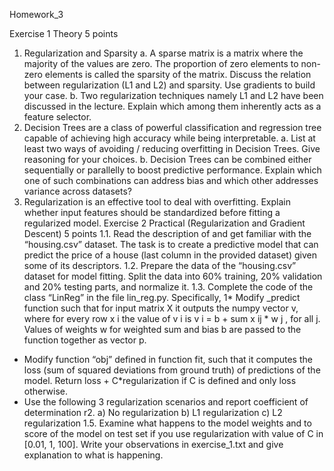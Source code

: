 Homework_3

Exercise 1
Theory 5 points
1. Regularization and Sparsity
a. A sparse matrix is a matrix where the majority of the values are zero. The
proportion of zero elements to non-zero elements is called the sparsity of the
matrix. Discuss the relation between regularization (L1 and L2) and sparsity.
Use gradients to build your case.
b. Two regularization techniques namely L1 and L2 have been discussed in the
lecture. Explain which among them inherently acts as a feature selector.
2. Decision Trees are a class of powerful classification and regression tree capable of
achieving high accuracy while being interpretable.
a. List at least two ways of avoiding / reducing overfitting in Decision Trees. Give
reasoning for your choices.
b. Decision Trees can be combined either sequentially or parallelly to boost
predictive performance. Explain which one of such combinations can address
bias and which other addresses variance across datasets?
3. Regularization is an effective tool to deal with overfitting. Explain whether input
features should be standardized before fitting a regularized model.
Exercise 2
Practical (Regularization and Gradient Descent)
5 points
1.1. Read the description of and get familiar with the “housing.csv” dataset. The task is to
create a predictive model that can predict the price of a house (last column in the provided
dataset) given some of its descriptors.
1.2. Prepare the data of the “housing.csv” dataset for model fitting. Split the data into 60%
training, 20% validation and 20% testing parts, and normalize it.
1.3. Complete the code of the class “LinReg” in the file lin_reg.py. Specifically,
1* Modify _predict function such that for input matrix X it outputs the numpy vector v, where for
every row x i the value of v i is v i = b + sum x ij * w j , for all j. Values of weights w for weighted
sum and bias b are passed to the function together as vector p.
* Modify function “obj” defined in function fit, such that it computes the loss (sum of squared
deviations from ground truth) of predictions of the model. Return loss + C*regularization if C
is defined and only loss otherwise.
* Use the following 3 regularization scenarios and report coefficient of determination r2.
a) No regularization
b) L1 regularization
c) L2 regularization
1.5. Examine what happens to the model weights and to score of the model on test set if you
use regularization with value of C in [0.01, 1, 100]. Write your observations in exercise_1.txt
and give explanation to what is happening.
